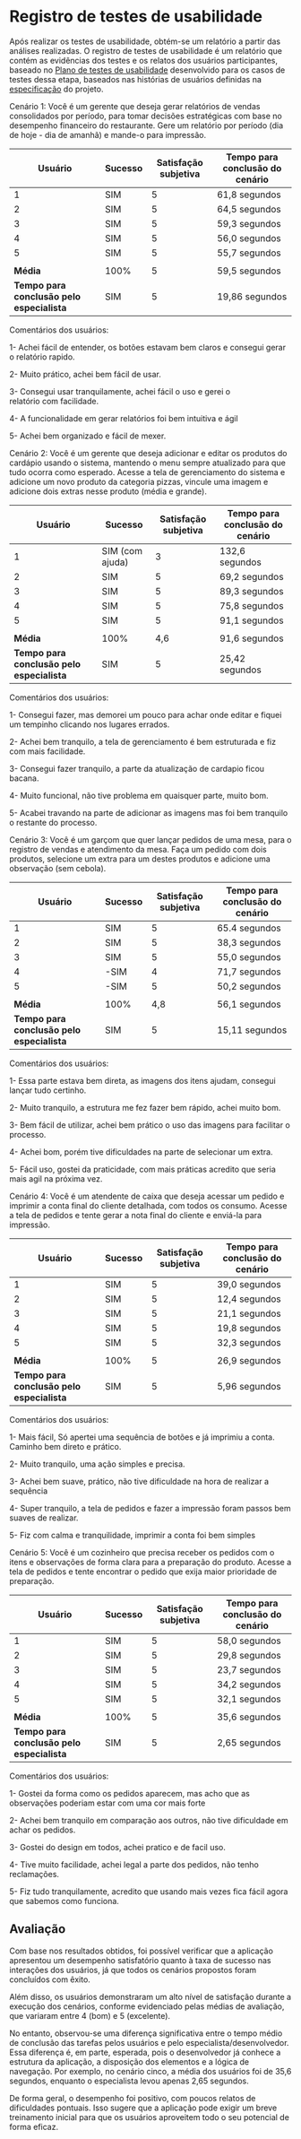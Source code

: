 # Registro de testes de usabilidade

Após realizar os testes de usabilidade, obtém-se um relatório a partir das análises realizadas. O registro de testes de usabilidade é um relatório que contém as evidências dos testes e os relatos dos usuários participantes, baseado no <a href="09-Plano-testes-usabilidade.md"> Plano de testes de usabilidade</a> desenvolvido para os casos de testes dessa etapa, baseados nas histórias de usuários definidas na <a href="02-Especificacao.md">especificação</a> do projeto.

Cenário 1: Você é um gerente que deseja gerar relatórios de vendas consolidados por período, para tomar decisões estratégicas com base no desempenho financeiro do restaurante. Gere um relatório por período (dia de hoje - dia de amanhã) e mande-o para impressão.

| Usuário | Sucesso | Satisfação subjetiva | Tempo para conclusão do cenário |
|---------|-----------------|----------------------|---------------------------------|
| 1       | SIM             | 5                    | 61,8 segundos                  |
| 2       | SIM             | 5                    | 64,5 segundos                  |
| 3       | SIM             | 5                    | 59,3 segundos                  |
| 4       | SIM             | 5                    | 56,0 segundos                  |
| 5       | SIM             | 5                    | 55,7 segundos                  |
|  |  |  |  |
| **Média**     | 100%           | 5                | 59,5 segundos                           |
| **Tempo para conclusão pelo especialista** | SIM | 5 | 19,86 segundos |


Comentários dos usuários:

1- Achei fácil de entender, os botões estavam bem claros e consegui gerar o relatório rapido.

2- Muito prático, achei bem fácil de usar.

3- Consegui usar tranquilamente, achei fácil o uso e gerei o relatório com facilidade.

4- A funcionalidade em gerar relatórios foi bem intuitiva e ágil

5- Achei bem organizado e fácil de mexer.



Cenário 2: Você é um gerente que deseja adicionar e editar os produtos do cardápio usando o sistema, mantendo o menu sempre atualizado para que tudo ocorra como esperado. Acesse a tela de gerenciamento do sistema e adicione um novo produto da categoria pizzas, vincule uma imagem e adicione dois extras nesse produto (média e grande).  

| Usuário | Sucesso | Satisfação subjetiva | Tempo para conclusão do cenário |
|---------|-----------------|----------------------|---------------------------------|
| 1       | SIM (com ajuda) | 3                    | 132,6 segundos                 |
| 2       | SIM             | 5                    | 69,2 segundos                  |
| 3       | SIM             | 5                    | 89,3 segundos                  |
| 4       | SIM             | 5                    | 75,8 segundos                  |
| 5       | SIM             | 5                    | 91,1 segundos                  |
|  |  |  |  |
| **Média**     | 100%           | 4,6                | 91,6 segundos                           |
| **Tempo para conclusão pelo especialista** | SIM | 5 | 25,42 segundos |


Comentários dos usuários:

1- Consegui fazer, mas demorei um pouco para achar onde editar e fiquei um tempinho clicando nos lugares errados.

2- Achei bem tranquilo, a tela de gerenciamento é bem estruturada e fiz com mais facilidade.

3- Consegui fazer tranquilo, a parte da atualização de cardapio ficou bacana.

4- Muito funcional, não tive problema em quaisquer parte, muito bom.

5- Acabei travando na parte de adicionar as imagens mas foi bem tranquilo o restante do processo.



Cenário 3: Você é um garçom que quer lançar pedidos de uma mesa, para o registro de vendas e atendimento da mesa. Faça um pedido com dois produtos, selecione um extra para um destes produtos e adicione uma observação (sem cebola). 

| Usuário | Sucesso | Satisfação subjetiva | Tempo para conclusão do cenário |
|---------|-----------------|----------------------|---------------------------------|
| 1       | SIM             | 5                    | 65.4 segundos                  |
| 2       | SIM             | 5                    | 38,3 segundos                  |
| 3       | SIM             | 5                    | 55,0 segundos                  |
| 4       | -SIM            | 4                    | 71,7 segundos                  |
| 5       | -SIM            | 5                    | 50,2 segundos                  |
|  |  |  |  |
| **Média**     | 100%           | 4,8                | 56,1 segundos                           |
| **Tempo para conclusão pelo especialista** | SIM | 5 | 15,11 segundos |


Comentários dos usuários:

1- Essa parte estava bem direta, as imagens dos itens ajudam, consegui lançar tudo certinho.

2- Muito tranquilo, a estrutura me fez fazer bem rápido, achei muito bom.

3- Bem fácil de utilizar, achei bem prático o uso das imagens para facilitar o processo. 

4- Achei bom, porém tive dificuldades na parte de selecionar um extra.

5- Fácil uso, gostei da praticidade, com mais práticas acredito que seria mais agil na próxima vez.


Cenário 4: Você é um atendente de caixa que deseja acessar um pedido e imprimir a conta final do cliente detalhada, com todos os consumo. Acesse a tela de pedidos e tente gerar a nota final do cliente e enviá-la para impressão.

| Usuário | Sucesso | Satisfação subjetiva | Tempo para conclusão do cenário |
|---------|-----------------|----------------------|---------------------------------|
| 1       | SIM             | 5                    | 39,0 segundos                  |
| 2       | SIM             | 5                    | 12,4 segundos                  |
| 3       | SIM             | 5                    | 21,1 segundos                  |
| 4       | SIM             | 5                    | 19,8 segundos                  |
| 5       | SIM             | 5                    | 32,3 segundos                  |
|  |  |  |  |
| **Média**     | 100%           | 5                | 26,9 segundos                           |
| **Tempo para conclusão pelo especialista** | SIM | 5 | 5,96 segundos |


Comentários dos usuários:

1- Mais fácil, Só apertei uma sequência de botões e já imprimiu a conta. Caminho bem direto e prático.

2- Muito tranquilo, uma ação simples e precisa.

3- Achei bem suave, prático, não tive dificuldade na hora de realizar a sequência

4- Super tranquilo, a tela de pedidos e fazer a impressão foram passos bem suaves de realizar.

5- Fiz com calma e tranquilidade, imprimir a conta foi bem simples



Cenário 5: Você é um cozinheiro que precisa receber os pedidos com o itens e observações de forma clara para a preparação do produto. Acesse a tela de pedidos e tente encontrar o pedido que exija maior prioridade de preparação.

| Usuário | Sucesso | Satisfação subjetiva | Tempo para conclusão do cenário |
|---------|-----------------|----------------------|---------------------------------|
| 1       | SIM             | 5                    | 58,0 segundos                  |
| 2       | SIM             | 5                    | 29,8 segundos                  |
| 3       | SIM             | 5                    | 23,7 segundos                  |
| 4       | SIM             | 5                    | 34,2 segundos                  |
| 5       | SIM             | 5                    | 32,1 segundos                  |
|  |  |  |  |
| **Média**     | 100%           | 5                | 35,6 segundos                           |
| **Tempo para conclusão pelo especialista** | SIM | 5 | 2,65 segundos |


Comentários dos usuários:

1- Gostei da forma como os pedidos aparecem, mas acho que as observações poderiam estar com uma cor mais forte

2- Achei bem tranquilo em comparação aos outros, não tive dificuldade em achar os pedidos.

3- Gostei do design em todos, achei pratico e de facil uso.

4- Tive muito facilidade, achei legal a parte dos pedidos, não tenho reclamações.

5- Fiz tudo tranquilamente, acredito que usando mais vezes fica fácil agora que sabemos como funciona.


## Avaliação 

Com base nos resultados obtidos, foi possível verificar que a aplicação apresentou um desempenho satisfatório quanto à taxa de sucesso nas interações dos usuários, já que todos os cenários propostos foram concluídos com êxito.

Além disso, os usuários demonstraram um alto nível de satisfação durante a execução dos cenários, conforme evidenciado pelas médias de avaliação, que variaram entre 4 (bom) e 5 (excelente).

No entanto, observou-se uma diferença significativa entre o tempo médio de conclusão das tarefas pelos usuários e pelo especialista/desenvolvedor. Essa diferença é, em parte, esperada, pois o desenvolvedor já conhece a estrutura da aplicação, a disposição dos elementos e a lógica de navegação. Por exemplo, no cenário cinco, a média dos usuários foi de 35,6 segundos, enquanto o especialista levou apenas 2,65 segundos.

De forma geral, o desempenho foi positivo, com poucos relatos de dificuldades pontuais. Isso sugere que a aplicação pode exigir um breve treinamento inicial para que os usuários aproveitem todo o seu potencial de forma eficaz.
